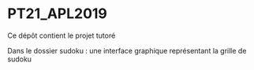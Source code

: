 # PT21_APL2019

Ce dépôt contient le projet tutoré

Dans le dossier sudoku : une interface graphique représentant la grille de sudoku
